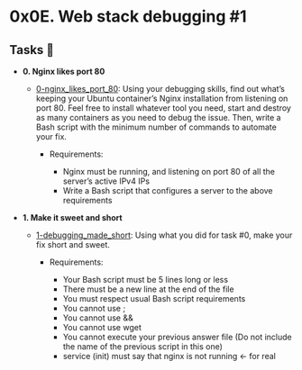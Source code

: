 # 0x0E. Web stack debugging #1

## Tasks :page_with_curl:

* **0. Nginx likes port 80**
  * [0-nginx_likes_port_80](./0-nginx_likes_port_80):
	  Using your debugging skills, find out what’s keeping your Ubuntu
	  container’s Nginx installation from listening on port 80. Feel free
	  to install whatever tool you need, start and destroy as many containers
	  as you need to debug the issue. Then, write a Bash script with the
	  minimum number of commands to automate your fix.

	  * Requirements:

		- Nginx must be running, and listening on port 80 of all the server’s active IPv4 IPs
		- Write a Bash script that configures a server to the above requirements



* **1. Make it sweet and short**
  * [1-debugging_made_short](./1-debugging_made_short):
	  Using what you did for task #0, make your fix short and sweet.

	  * Requirements:

		- Your Bash script must be 5 lines long or less
		- There must be a new line at the end of the file
		- You must respect usual Bash script requirements
		- You cannot use ;
		- You cannot use &&
		- You cannot use wget
		- You cannot execute your previous answer file 
		  (Do not include the name of the previous script in this one)
		- service (init) must say that nginx is not running ← for real
